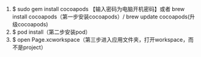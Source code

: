 1. $ sudo gem install cocoapods 【输入密码为电脑开机密码】或者 brew install cocoapods（第一步安装cocoapods）/ brew update cocoapods(升级cocoapods)
2. $ pod install（第二步安装pod）
3. $ open Page.xcworkspace（第三步进入应用文件夹，打开workspace，而不是project）